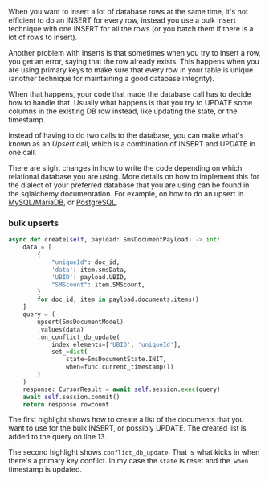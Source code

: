 When you want to insert a lot of database rows at the same time, it's not efficient
to do an INSERT for every row, instead you use a bulk insert technique with one
INSERT for all the rows (or you batch them if there is a lot of rows to insert).

Another problem with inserts is that sometimes when you try to insert a row, you get
an error, saying that the row already exists. This happens when you are using primary
keys to make sure that every row in your table is unique (another technique for maintaining
a good database integrity).

When that happens, your code that made the database call has to decide how to handle that.
Usually what happens is that you try to UPDATE some columns in the existing DB row instead,
like updating the state, or the timestamp.

Instead of having to do two calls to the database, you can make what's known as an *Upsert* call,
which is a combination of INSERT and UPDATE in one call.

There are slight changes in how to write the code depending on which relational database you are using.
More details on how to implement this for the dialect of your preferred database that you are using can
be found in the sqlalchemy documentation. For example, on how to do an upsert in
[MySQL/MariaDB](https://docs.sqlalchemy.org/en/20/dialects/mysql.html#mysql-insert-on-duplicate-key-update),
or [PostgreSQL](https://docs.sqlalchemy.org/en/20/dialects/postgresql.html#insert-on-conflict-upsert).

### bulk upserts

``` py linenums="1" hl_lines="2-10 14-19" title="app/sms_document/sms_document_crud.py"
async def create(self, payload: SmsDocumentPayload) -> int:
    data = [
        {
            "uniqueId": doc_id,
            'data': item.smsData,
            'UBID': payload.UBID,
            "SMScount": item.SMScount,
        }
        for doc_id, item in payload.documents.items()
    ]
    query = (
        upsert(SmsDocumentModel)
        .values(data)
        .on_conflict_do_update(
            index_elements=['UBID', 'uniqueId'],
            set_=dict(
                state=SmsDocumentState.INIT,
                when=func.current_timestamp())
        )
    )
    response: CursorResult = await self.session.exec(query)
    await self.session.commit()
    return response.rowcount
```

The first highlight shows how to create a list of the documents that you want to
use for the bulk INSERT, or possibly UPDATE.
The created list is added to the query on line 13.

The second highlight shows `conflict_db_update`. That is what kicks in when there's
a primary key conflict. In my case the `state` is reset and the` when` timestamp is updated.
